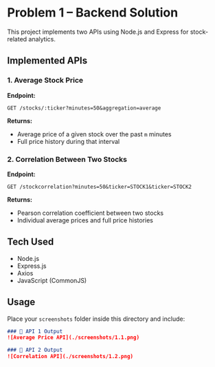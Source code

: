 # Problem 1 – Backend Solution

This project implements two APIs using Node.js and Express for stock-related analytics.

## Implemented APIs

### 1. Average Stock Price

**Endpoint:**
```
GET /stocks/:ticker?minutes=50&aggregation=average
```

**Returns:**
- Average price of a given stock over the past `m` minutes
- Full price history during that interval

### 2. Correlation Between Two Stocks

**Endpoint:**
```
GET /stockcorrelation?minutes=50&ticker=STOCK1&ticker=STOCK2
```

**Returns:**
- Pearson correlation coefficient between two stocks
- Individual average prices and full price histories

## Tech Used

- Node.js
- Express.js
- Axios
- JavaScript (CommonJS)

## Usage

Place your `screenshots` folder inside this directory and include:

```md
### 📸 API 1 Output
![Average Price API](./screenshots/1.1.png)

### 📸 API 2 Output
![Correlation API](./screenshots/1.2.png)
```
